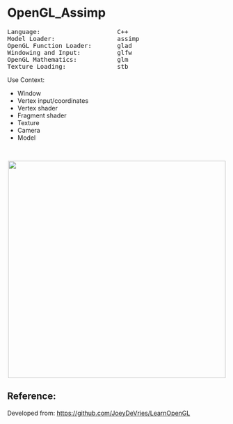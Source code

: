 # OpenGL_Assimp

<pre>
Language:                     C++
Model Loader:                 assimp
OpenGL Function Loader:       glad
Windowing and Input:          glfw
OpenGL Mathematics:           glm
Texture Loading:              stb
</pre>

Use Context:
+ Window
+ Vertex input/coordinates
+ Vertex shader
+ Fragment shader
+ Texture
+ Camera
+ Model

<br>
<p align="center">  
<img src="https://user-images.githubusercontent.com/74507096/204159720-ffeb9eda-e452-4dec-9d93-c6e8442d62c5.gif" width=500> 

<br>

Reference:
--  
Developed from: https://github.com/JoeyDeVries/LearnOpenGL
